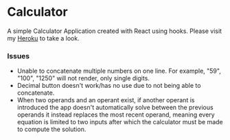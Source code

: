 # Calculator
A simple Calculator Application created with React using hooks. Please visit my [Heroku](https://calculator-app-cg.herokuapp.com/) to take a look.

### Issues
- Unable to concatenate multiple numbers on one line. For example, "59", "100", "1250" will not render, only single digits.
- Decimal button doesn't work/has no use due to not being able to concatenate.
- When two operands and an operant exist, if another operant is introduced the app doesn't automatically solve between the previous operands it instead replaces the most recent operand, meaning every equation is limited to two inputs after which the calculator must be made to compute the solution.
